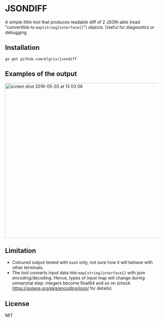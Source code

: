 # JSONDIFF

A simple little tool that produces readable diff of 2 JSON-able (read "convertible to `map[string]interface{}`") objects. Useful for diagnostics or debugging

## Installation

```
go get github.com/elgris/jsondiff
```

## Examples of the output

<img width="508" alt="screen shot 2016-05-20 at 13 03 06" src="https://cloud.githubusercontent.com/assets/1905821/15427207/58a141e2-1e8b-11e6-8d99-c2d752a80699.png">

## Limitation

- Coloured output tested with `bash` only, not sure how it will behave with other terminals.
- The tool converts input data into `map[string]interface{}` with json encoding/decoding. Hence, types of input map will change during unmarshal step: integers become float64 and so on (check https://golang.org/pkg/encoding/json/ for details).

## License

MIT

